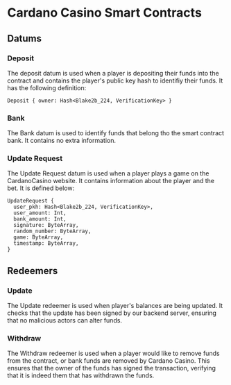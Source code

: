 # Cardano Casino Smart Contracts

## Datums

### Deposit
  The deposit datum is used when a player is depositing their funds into the contract and contains the player's public key hash to identifiy their funds. It has the following definition:
  
  ```Deposit { owner: Hash<Blake2b_224, VerificationKey> }```

### Bank
  The Bank datum is used to identify funds that belong tho the smart contract bank. It contains no extra information.

### Update Request
  The Update Request datum is used when a player plays a game on the CardanoCasino website. It contains information about the player and the bet. It is defined below:
  
  ```
  UpdateRequest {
    user_pkh: Hash<Blake2b_224, VerificationKey>,
    user_amount: Int,
    bank_amount: Int,
    signature: ByteArray,
    random_number: ByteArray,
    game: ByteArray,
    timestamp: ByteArray,
  }
  ```

## Redeemers

### Update
  The Update redeemer is used when player's balances are being updated. It checks that the update has been signed by our backend server, ensuring that no malicious actors can alter funds.

### Withdraw
  The Withdraw redeemer is used when a player would like to remove funds from the contract, or bank funds are removed by Cardano Casino. This ensures that the owner of the funds has signed the transaction, verifying that it is indeed them that has withdrawn the funds.
